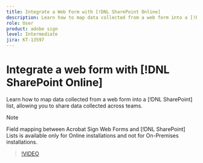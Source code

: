 ```yaml
---
title: Integrate a Web Form with [!DNL SharePoint Online]
description: Learn how to map data collected from a web form into a [!DNL SharePoint] list
role: User
product: adobe sign
level: Intermediate
jira: KT-13597
---
```

# Integrate a web form with [!DNL SharePoint Online]

Learn how to map data collected from a web form into a [!DNL SharePoint] list, allowing you to share data collected across teams.

>[!NOTE]
>
>Field mapping between Acrobat Sign Web Forms and [!DNL SharePoint] Lists is available only for Online installations and not for On-Premises installations. 

>[!VIDEO](https://video.tv.adobe.com/v/3421616?quality=12&learn=on&hidetitle=true)


